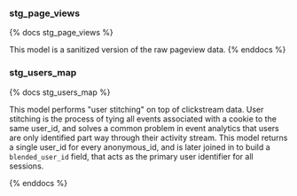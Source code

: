 ### stg_page_views

{% docs stg_page_views %}

This model is a sanitized version of the raw pageview data.
{% enddocs %}

### stg_users_map

{% docs stg_users_map %}

This model performs "user stitching" on top of clickstream data. User stitching is the process of tying all events associated with a cookie to the same user_id, and solves a common problem in event analytics that users are only identified part way through their activity stream. This model returns a single user_id for every anonymous_id, and is later joined in to build a `blended_user_id` field, that acts as the primary user identifier for all sessions.

{% enddocs %}